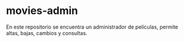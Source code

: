 # movies-admin
En este repositorio se encuentra un administrador de películas, permite altas, bajas, cambios y consultas.
